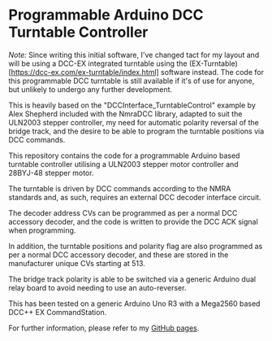 # Programmable Arduino DCC Turntable Controller

*Note:* Since writing this initial software, I've changed tact for my layout and will be using a DCC-EX integrated turntable using the (EX-Turntable)[https://dcc-ex.com/ex-turntable/index.html] software instead. The code for this programmable DCC turntable is still available if it's of use for anyone, but unlikely to undergo any further development.

This is heavily based on the "DCCInterface_TurntableControl" example by Alex Shepherd included with the NmraDCC library, adapted to suit the ULN2003 stepper controller, my need for automatic polarity reversal of the bridge track, and the desire to be able to program the turntable positions via DCC commands.

This repository contains the code for a programmable Arduino based turntable controller utilising a ULN2003 stepper motor controller and 28BYJ-48 stepper motor.

The turntable is driven by DCC commands according to the NMRA standards and, as such, requires an external DCC decoder interface circuit.

The decoder address CVs can be programmed as per a normal DCC accessory decoder, and the code is written to provide the DCC ACK signal when programming.

In addition, the turntable positions and polarity flag are also programmed as per a normal DCC accessory decoder, and these are stored in the manufacturer unique CVs starting at 513.

The bridge track polarity is able to be switched via a generic Arduino dual relay board to avoid needing to use an auto-reverser.

This has been tested on a generic Arduino Uno R3 with a Mega2560 based DCC++ EX CommandStation.

For further information, please refer to my [GitHub pages](https://petegsx-projects.github.io/index.html).

